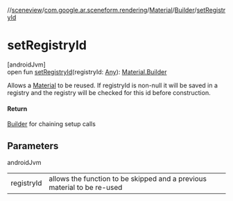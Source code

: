 //[sceneview](../../../../index.md)/[com.google.ar.sceneform.rendering](../../index.md)/[Material](../index.md)/[Builder](index.md)/[setRegistryId](set-registry-id.md)

# setRegistryId

[androidJvm]\
open fun [setRegistryId](set-registry-id.md)(registryId: [Any](https://kotlinlang.org/api/latest/jvm/stdlib/kotlin/-any/index.html)): [Material.Builder](index.md)

Allows a [Material](../index.md) to be reused. If registryId is non-null it will be saved in a registry and the registry will be checked for this id before construction.

#### Return

[Builder](index.md) for chaining setup calls

## Parameters

androidJvm

| | |
|---|---|
| registryId | allows the function to be skipped and a previous material to be re-used |
